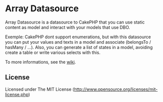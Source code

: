 # Array Datasource

Array Datasource is a datasource to CakePHP that you can use static content as model and interact
with your models that use DBO.

Exemple: CakePHP dont support enumerations, but with this datasource you can put your values and
texts in a model and associate (belongsTo / hasMany / ...). Also, you can generate a list of
states in a model, avoiding create a table or write various selects with this.

To more informations, see the [wiki](http://wiki.github.com/jrbasso/array_datasource).

## License

Licensed under The MIT License (http://www.opensource.org/licenses/mit-license.php)